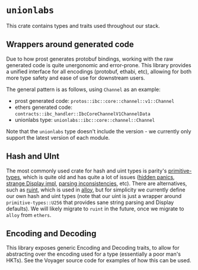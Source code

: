 # `unionlabs`

This crate contains types and traits used throughout our stack.

## Wrappers around generated code

Due to how prost generates protobuf bindings, working with the raw generated code is quite unergonomic and error-prone. This library provides a unified interface for all encodings (protobuf, ethabi, etc), allowing for both more type safety and ease of use for downstream users.

The general pattern is as follows, using `Channel` as an example:

- prost generated code: `protos::ibc::core::channel::v1::Channel`
- ethers generated code: `contracts::ibc_handler::IbcCoreChannelV1ChannelData`
- unionlabs type: `unionlabs::ibc::core::channel::Channel`

Note that the `unionlabs` type doesn't include the version - we currently only support the latest version of each module.

## Hash and UInt

The most commonly used crate for hash and uint types is parity's [primitive-types](https://docs.rs/primitive-types/latest/primitive_types/), which is quite old and has quite a lot of issues ([hidden panics](https://github.com/paritytech/parity-common/issues/764), [strange Display impl](https://github.com/paritytech/parity-common/issues/656), [parsing inconsistencies](https://github.com/paritytech/parity-common/issues/643), etc). There are alternatives, such as [ruint](https://github.com/recmo/uint), which is used in [alloy](https://github.com/alloy-rs/core), but for simplicity we currently define our own hash and uint types (note that our uint is just a wrapper around `primitive-types::U256` that provides sane string parsing and Display defaults). We will likely migrate to `ruint` in the future, once we migrate to `alloy` from `ethers`.

## Encoding and Decoding

This library exposes generic Encoding and Decoding traits, to allow for abstracting over the encoding used for a type (essentially a poor man's HKTs). See the Voyager source code for examples of how this can be used.
